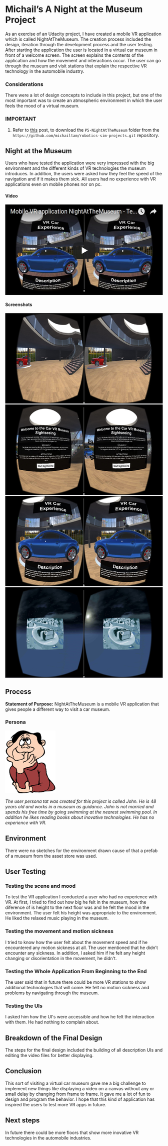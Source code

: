# Michail’s A Night at the Museum Project

As an exercise of an Udacity project, I have created a mobile VR application which is called NightAtTheMuseum. 
The creation process included the design, iteration through the development process and the user testing. After 
starting the application the user is located in a virtual car museum in front of a welcome screen. The screen 
explains the contents of the application and how the movement and interactions occur. The user can go through 
the museum and visit stations that explain the respective VR technology in the automobile industry.

### Considerations
There were a lot of design concepts to include in this project, but one of the most important was to create an 
atmospheric environment in which the user feels the mood of a virtual museum.

### IMPORTANT
1. Refer to [this](https://stackoverflow.com/questions/7106012/download-a-single-folder-or-directory-from-a-github-repo) post, to download the ```P5-NightAtTheMuseum``` folder from the ```https://github.com/michailtam/robotics-sim-projects.git``` repository.

## Night at the Museum
Users who have tested the application were very impressed with the big environment and the different kinds of VR 
technologies the museum introduces. In addition, the users were asked how they feel the speed of the navigation 
and if it makes them sick. All users had no experience with VR applications even on mobile phones nor on pc. 


#### Video
<a href="http://www.youtube.com/watch?feature=player_embedded&v=ISHZB7u5ees
" target="_blank"><img src="./_README/video_preview.JPG" alt="Puzzler YouTube Video" width="560" height="288" border="0" /></a>

#### Screenshots
<img src="./_README/screenshot02.JPG" width="600" height="288">
<img src="./_README/screenshot03.JPG" width="600" height="288">
<img src="./_README/screenshot01.JPG" width="600" height="288">
<img src="./_README/screenshot04.JPG" width="600" height="288">

## Process
**Statement of Purpose:** NightAtTheMuseum is a mobile VR application that gives people a different way to visit 
a car museum.

### Persona
<img src="./_README/persona.gif" width="160" height="200">

*The user persona tat was created for this project is called John. He is 48 years old and works in a museum as guidance. 
John is not married and spends his free time by going swimming at the nearest swimming pool. In addition he likes reading 
books about inovative technologies. He has no experience with VR.*

## Environment
There were no sketches for the environment drawn cause of that a prefab of a museum from the asset store was used.

## User Testing

### Testing the scene and mood

To test the VR application I conducted a user who had no experience with VR. At first, I tried to find out how big he felt in 
the museum, how the diference of is height to the next floor was and he felt the mood in the environment. The user felt his 
height was appropriate to the environment. He liked the relaxed music playing in the museum.

### Testing the movement and motion sickness    

I tried to know how the user felt about the movement speed and if he encountered any motion sickness at all. The user mentioned 
that he didn’t encounter any sickness. In addition, I asked him if he felt any height changing or disorientation in the movement,
he didn't.


### Testing the Whole Application From Beginning to the End

The user said that in future there could be more VR stations to show additional technologies that will come. He felt no motion
sickness and problems by navigating through the museum.


### Testing the UIs

I asked him how the UI's were accessible and how he felt the interaction with them. He had nothing to complain about. 

## Breakdown of the Final Design

The steps for the final design included the building of all description UIs and editing the video files for better displaying.

## Conclusion

This sort of visiting a virtual car museum gave me a big challenge to implement new things like displaying a video on a canvas
without any or small delay by changing from frame to frame. It gave me a lot of fun to design and program the behavior.
I hope that this kind of application has inspired the users to test more VR apps in future.

## Next steps

In future there could be more floors that show more inovative VR technologies in the automobile industries.









